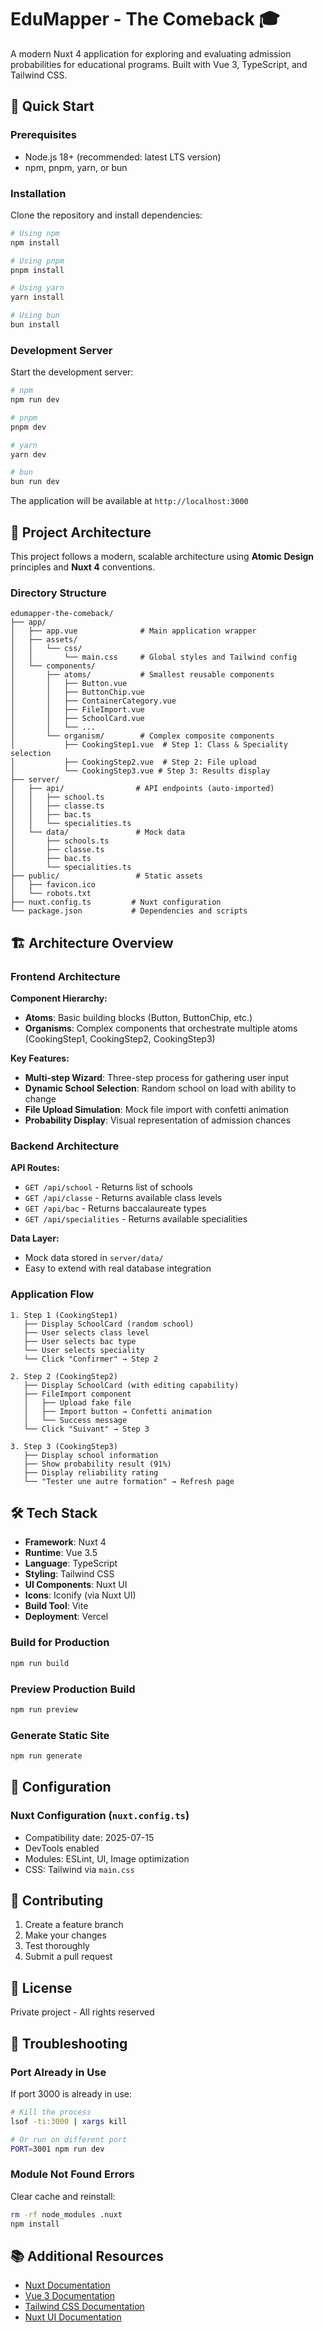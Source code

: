 # EduMapper - The Comeback 🎓

A modern Nuxt 4 application for exploring and evaluating admission probabilities for educational programs. Built with Vue 3, TypeScript, and Tailwind CSS.

## 🚀 Quick Start

### Prerequisites

- Node.js 18+ (recommended: latest LTS version)
- npm, pnpm, yarn, or bun

### Installation

Clone the repository and install dependencies:

```bash
# Using npm
npm install

# Using pnpm
pnpm install

# Using yarn
yarn install

# Using bun
bun install
```

### Development Server

Start the development server:

```bash
# npm
npm run dev

# pnpm
pnpm dev

# yarn
yarn dev

# bun
bun run dev
```

The application will be available at `http://localhost:3000`

## 📁 Project Architecture

This project follows a modern, scalable architecture using **Atomic Design** principles and **Nuxt 4** conventions.

### Directory Structure

```
edumapper-the-comeback/
├── app/
│   ├── app.vue              # Main application wrapper
│   ├── assets/
│   │   └── css/
│   │       └── main.css     # Global styles and Tailwind config
│   └── components/
│       ├── atoms/           # Smallest reusable components
│       │   ├── Button.vue
│       │   ├── ButtonChip.vue
│       │   ├── ContainerCategory.vue
│       │   ├── FileImport.vue
│       │   ├── SchoolCard.vue
│       │   └── ...
│       └── organism/        # Complex composite components
│           ├── CookingStep1.vue  # Step 1: Class & Speciality selection
│           ├── CookingStep2.vue  # Step 2: File upload
│           └── CookingStep3.vue # Step 3: Results display
├── server/
│   ├── api/                # API endpoints (auto-imported)
│   │   ├── school.ts
│   │   ├── classe.ts
│   │   ├── bac.ts
│   │   └── specialities.ts
│   └── data/               # Mock data
│       ├── schools.ts
│       ├── classe.ts
│       ├── bac.ts
│       └── specialities.ts
├── public/                 # Static assets
│   ├── favicon.ico
│   └── robots.txt
├── nuxt.config.ts         # Nuxt configuration
└── package.json           # Dependencies and scripts
```

## 🏗️ Architecture Overview

### Frontend Architecture

**Component Hierarchy:**

- **Atoms**: Basic building blocks (Button, ButtonChip, etc.)
- **Organisms**: Complex components that orchestrate multiple atoms (CookingStep1, CookingStep2, CookingStep3)

**Key Features:**

- **Multi-step Wizard**: Three-step process for gathering user input
- **Dynamic School Selection**: Random school on load with ability to change
- **File Upload Simulation**: Mock file import with confetti animation
- **Probability Display**: Visual representation of admission chances

### Backend Architecture

**API Routes:**

- `GET /api/school` - Returns list of schools
- `GET /api/classe` - Returns available class levels
- `GET /api/bac` - Returns baccalaureate types
- `GET /api/specialities` - Returns available specialities

**Data Layer:**

- Mock data stored in `server/data/`
- Easy to extend with real database integration

### Application Flow

```
1. Step 1 (CookingStep1)
   ├── Display SchoolCard (random school)
   ├── User selects class level
   ├── User selects bac type
   └── User selects speciality
   └── Click "Confirmer" → Step 2

2. Step 2 (CookingStep2)
   ├── Display SchoolCard (with editing capability)
   ├── FileImport component
   │   ├── Upload fake file
   │   ├── Import button → Confetti animation
   │   └── Success message
   └── Click "Suivant" → Step 3

3. Step 3 (CookingStep3)
   ├── Display school information
   ├── Show probability result (91%)
   ├── Display reliability rating
   └── "Tester une autre formation" → Refresh page
```

## 🛠️ Tech Stack

- **Framework**: Nuxt 4
- **Runtime**: Vue 3.5
- **Language**: TypeScript
- **Styling**: Tailwind CSS
- **UI Components**: Nuxt UI
- **Icons**: Iconify (via Nuxt UI)
- **Build Tool**: Vite
- **Deployment**: Vercel

### Build for Production

```bash
npm run build
```

### Preview Production Build

```bash
npm run preview
```

### Generate Static Site

```bash
npm run generate
```

## 🔧 Configuration

### Nuxt Configuration (`nuxt.config.ts`)

- Compatibility date: 2025-07-15
- DevTools enabled
- Modules: ESLint, UI, Image optimization
- CSS: Tailwind via `main.css`

## 🤝 Contributing

1. Create a feature branch
2. Make your changes
3. Test thoroughly
4. Submit a pull request

## 📄 License

Private project - All rights reserved

## 🐛 Troubleshooting

### Port Already in Use

If port 3000 is already in use:

```bash
# Kill the process
lsof -ti:3000 | xargs kill

# Or run on different port
PORT=3001 npm run dev
```

### Module Not Found Errors

Clear cache and reinstall:

```bash
rm -rf node_modules .nuxt
npm install
```

## 📚 Additional Resources

- [Nuxt Documentation](https://nuxt.com/docs)
- [Vue 3 Documentation](https://vuejs.org/)
- [Tailwind CSS Documentation](https://tailwindcss.com/docs)
- [Nuxt UI Documentation](https://ui.nuxt.com/)
